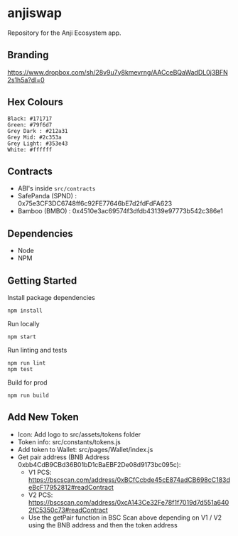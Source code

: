# anjiswap

Repository for the Anji Ecosystem app.

## Branding

https://www.dropbox.com/sh/28v9u7y8kmevrng/AACceBQaWadDL0j3BFN2s1h5a?dl=0

## Hex Colours

```
Black: #171717
Green: #79f6d7
Grey Dark : #212a31
Grey Mid: #2c353a
Grey Light: #353e43
White: #ffffff
````

## Contracts

- ABI's inside `src/contracts`
- SafePanda (SPND) : 0x75e3CF3DC6748ff6c92FE77646bE7d2fdFdFA623
- Bamboo (BMBO) : 0x4510e3ac69574f3dfdb43139e97773b542c386e1

## Dependencies

- Node
- NPM

## Getting Started

Install package dependencies

```
npm install
```

Run locally

```
npm start
```

Run linting and tests

```
npm run lint
npm test
```

Build for prod

```
npm run build
```

## Add New Token

- Icon: Add logo to src/assets/tokens folder
- Token info: src/constants/tokens.js
- Add token to Wallet: src/pages/Wallet/index.js
- Get pair address (BNB Address 0xbb4CdB9CBd36B01bD1cBaEBF2De08d9173bc095c):
    - V1 PCS: https://bscscan.com/address/0xBCfCcbde45cE874adCB698cC183deBcF17952812#readContract
    - V2 PCS: https://bscscan.com/address/0xcA143Ce32Fe78f1f7019d7d551a6402fC5350c73#readContract
    - Use the getPair function in BSC Scan above depending on V1 / V2 using the BNB address and then the token address
